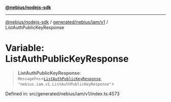[**@nebius/nodejs-sdk**](../../../../../README.md)

***

[@nebius/nodejs-sdk](../../../../../README.md) / [generated/nebius/iam/v1](../README.md) / ListAuthPublicKeyResponse

# Variable: ListAuthPublicKeyResponse

> **ListAuthPublicKeyResponse**: `MessageFns`\<[`ListAuthPublicKeyResponse`](../interfaces/ListAuthPublicKeyResponse.md), `"nebius.iam.v1.ListAuthPublicKeyResponse"`\>

Defined in: src/generated/nebius/iam/v1/index.ts:4573
